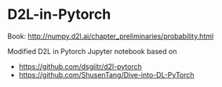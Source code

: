 # D2L-in-Pytorch

Book: http://numpy.d2l.ai/chapter_preliminaries/probability.html

Modified D2L in Pytorch Jupyter notebook based on 

- https://github.com/dsgiitr/d2l-pytorch 
- https://github.com/ShusenTang/Dive-into-DL-PyTorch
